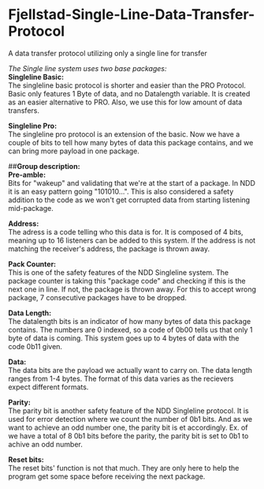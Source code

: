 # Fjellstad-Single-Line-Data-Transfer-Protocol
A data transfer protocol utilizing only a single line for transfer

<i>The Single line system uses two base packages:</i>  
<b>Singleline Basic:</b>  
The singleline basic protocol is shorter and easier than the PRO Protocol. Basic only features 1 Byte of data, and no Datalength variable. It is created as an easier alternative to PRO. Also, we use this for low amount of data transfers.

<b>Singleline Pro:</b>  
The singleline pro protocol is an extension of the basic. Now we have a couple of bits to tell how many bytes of data this package contains, and we can bring more payload in one package.



##<b>Group description:</b>  
<b>Pre-amble:</b>  
Bits for "wakeup" and validating that we're at the start of a package. In NDD it is an easy pattern going "101010...". This is also considered a safety addition to the code as we won't get corrupted data from starting listening mid-package.

<b>Address:</b>  
The adress is a code telling who this data is for. It is composed of 4 bits, meaning up to 16 listeners can be added to this system. If the address is not matching the receiver's address, the package is thrown away.

<b>Pack Counter:</b>  
This is one of the safety features of the NDD Singleline system. The package counter is taking this "package code" and checking if this is the next one in line. If not, the package is thrown away. For this to accept wrong package, 7 consecutive packages have to be dropped.

<b>Data Length:</b>  
The datalength bits is an indicator of how many bytes of data this package contains. The numbers are 0 indexed, so a code of 0b00 tells us that only 1 byte of data is coming. This system goes up to 4 bytes of data with the code 0b11 given.

<b>Data:</b>  
The data bits are the payload we actually want to carry on. The data length ranges from 1-4 bytes. The format of this data varies as the recievers expect different formats.

<b>Parity:</b>  
The parity bit is another safety feature of the NDD Singleline protocol. It is used for error detection where we count the number of 0b1 bits. And as we want to achieve an odd number one, the parity bit is et accordingly. Ex. of we have a total of 8 0b1 bits before the parity, the parity bit is set to 0b1 to achive an odd number.

<b>Reset bits:</b>  
The reset bits' function is not that much. They are only here to help the program get some space before receiving the next package.
